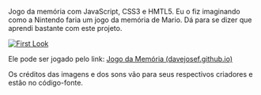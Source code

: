 Jogo da memória com JavaScript, CSS3 e HMTL5. Eu o fiz imaginando como a Nintendo faria um jogo da memória de Mario. Dá para se dizer que aprendi bastante com este projeto.


[![First Look](https://res.cloudinary.com/marcomontalbano/image/upload/v1655658993/video_to_markdown/images/google-drive--16X518-bvun2WooSJfzfh572luARpr6bJ-c05b58ac6eb4c4700831b2b3070cd403.jpg)](https://drive.google.com/file/d/16X518-bvun2WooSJfzfh572luARpr6bJ/view?usp=sharing "First Look")


Ele pode ser jogado pelo link: [Jogo da Memória (davejosef.github.io)](https://davejosef.github.io/Desafio-JavaScript-Dio-TQI-Bootcamp/)



Os créditos das imagens e dos sons vão para seus respectivos criadores e estão no código-fonte.
